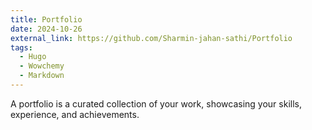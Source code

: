 ```yaml
---
title: Portfolio
date: 2024-10-26
external_link: https://github.com/Sharmin-jahan-sathi/Portfolio
tags:
  - Hugo
  - Wowchemy
  - Markdown
---
```


A portfolio is a curated collection of your work, showcasing your skills, experience, and achievements.

<!--more-->
